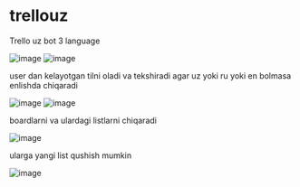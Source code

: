 # trellouz
Trello uz bot 3 language

![image](https://user-images.githubusercontent.com/113756535/219476782-b4fa7b22-3c19-4bdc-9b59-b32975456100.png)
![image](https://user-images.githubusercontent.com/113756535/219476692-3f6105ae-014f-41bb-9f05-f92839995bd3.png)

user dan kelayotgan tilni oladi va tekshiradi agar uz yoki ru yoki en bolmasa enlishda chiqaradi

![image](https://user-images.githubusercontent.com/113756535/219476941-acde564e-8a10-4051-bbaa-76b4003e69cd.png)
![image](https://user-images.githubusercontent.com/113756535/219477143-65297800-b28b-4ca8-83fb-4c72ffc58dfd.png)

boardlarni va ulardagi listlarni chiqaradi 

![image](https://user-images.githubusercontent.com/113756535/219477825-07b292b1-ed9c-42cd-b5be-cb9785bc2d29.png)

ularga yangi list qushish mumkin

![image](https://user-images.githubusercontent.com/113756535/219477876-a3b658f4-716d-4620-b2af-1bfd3105fec1.png)
